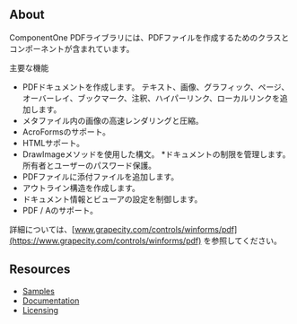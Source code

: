 ﻿## About

ComponentOne PDFライブラリには、PDFファイルを作成するためのクラスとコンポーネントが含まれています。

主要な機能

* PDFドキュメントを作成します。 テキスト、画像、グラフィック、ページ、オーバーレイ、ブックマーク、注釈、ハイパーリンク、ローカルリンクを追加します。
* メタファイル内の画像の高速レンダリングと圧縮。
* AcroFormsのサポート。
* HTMLサポート。
* DrawImageメソッドを使用した構文。
*ドキュメントの制限を管理します。 所有者とユーザーのパスワード保護。
* PDFファイルに添付ファイルを追加します。
* アウトライン構造を作成します。
* ドキュメント情報とビューアの設定を制御します。
* PDF / Aのサポート。

詳細については、[www.grapecity.com/controls/winforms/pdf](https://www.grapecity.com/controls/winforms/pdf) を参照してください。

## Resources

* [Samples](https://github.com/GrapeCity/ComponentOne-WinForms-Samples/tree/master/NetFramework/Pdf)
* [Documentation](https://www.grapecity.com/componentone/docs/win/online-pdf/overview.html)
* [Licensing](https://www.grapecity.com/componentone/licensing)
